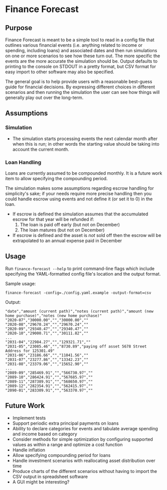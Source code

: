 # Finance Forecast

## Purpose

Finance Forecast is meant to be a simple tool to read in a config file that outlines various financial events (i.e. anything related to income or spending, including loans) and associated dates and then run simulations on one or more scenarios to see how these turn out. The more specific the events are the more accurate the simulation should be. Output defaults to printing to the console on STDOUT in a pretty format, but CSV format for easy import to other software may also be specified.

The general goal is to help provide users with a reasonable best-guess guide for financial decisions. By expressing different choices in different scenarios and then running the simulation the user can see how things will generally play out over the long-term.

## Assumptions

### Simulation

* The simulation starts processing events the next calendar month after when this is run; in other words the starting value should be taking into account the current month.

### Loan Handling

Loans are currently assumed to be compounded monthly. It is a future work item to allow specifying the compounding period.

The simulation makes some assumptions regarding escrow handling for simplicity's sake; if your needs require more precise handling then you could handle escrow using events and not define it (or set it to 0) in the loan.

* If escrow is defined the simulation assumes that the accumulated escrow for that year will be refunded if:
  1. The loan is paid off early (but not on December)
  1. The loan matures (but not on December)
* If escrow is defined and the asset is _not_ sold off then the escrow will be extrapolated to an annual expense paid in December

## Usage

Run `finance-forecast --help` to print command-line flags which include specifying the YAML-formatted config file's location and the output format.

Sample usage:

```
finance-forecast -config=./config.yaml.example -output-format=csv
```

Output:

```
"date","amount (current path)","notes (current path)","amount (new home purchase)","notes (new home purchase)"
"2020-07","30000.00","","30000.00",""
"2020-08","29670.24","","29670.24",""
"2020-09","29340.47","","29340.47",""
"2020-10","29000.71","","30111.82",""
...
"2031-04","22984.27","","129321.71",""
"2031-05","23085.46","","8730.89","paying off asset 5678 Street Address for 125301.49"
"2031-06","23186.66","","11041.56",""
"2031-07","23277.86","","13342.23",""
"2031-08","23379.06","","15652.90",""
...
"2089-09","285469.91","","566730.97",""
"2089-10","286424.91","","567685.97",""
"2089-11","287389.91","","568650.97",""
"2089-12","282354.91","","562415.97",""
"2090-01","283309.91","","563370.97",""
```

## Future Work

* Implement tests
* Support periodic extra principal payments on loans
* Ability to declare categories for events and tabulate average spending and income based on category
* Consider methods for simple optimization by configuring supported values as within a range and optimize a cost function
* Handle inflation
* Allow specifying compounding period for loans
* Handle investment scenarios with reallocating asset distribution over time
* Produce charts of the different scenarios without having to import the CSV output in spreadsheet software
* A GUI might be interesting?

